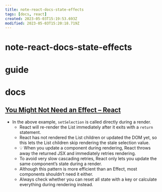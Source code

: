 ```yaml
---
title: note-react-docs-state-effects
tags: [docs, react]
created: 2023-05-03T15:19:53.693Z
modified: 2023-05-03T15:20:18.719Z
---
```


# note-react-docs-state-effects

# guide

# docs

## [You Might Not Need an Effect – React](https://react.dev/learn/you-might-not-need-an-effect)

- In the above example,  `setSelection` is called directly during a render. 
  - React will re-render the List immediately after it exits with a `return` statement. 
  - React has not rendered the List children or updated the DOM yet, so this lets the List children skip rendering the stale selection value.
  - 💡 When you update a component during rendering, React throws away the returned JSX and immediately retries rendering. 
  - To avoid very slow cascading retries, React only lets you update the same component’s state during a render. 
  - Although this pattern is more efficient than an Effect, most components shouldn’t need it either. 
  - Always check whether you can reset all state with a key or calculate everything during rendering instead. 
